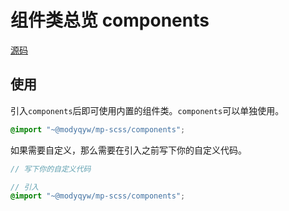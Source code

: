 # 组件类总览 components

[源码](https://github.com/MillCloud/mp-scss/blob/main/components)

## 使用

引入`components`后即可使用内置的组件类。`components`可以单独使用。

```scss
@import "~@modyqyw/mp-scss/components";
```

如果需要自定义，那么需要在引入之前写下你的自定义代码。

```scss
// 写下你的自定义代码

// 引入
@import "~@modyqyw/mp-scss/components";
```
